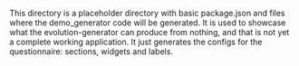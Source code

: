 This directory is a placeholder directory with basic package.json and files where the demo_generator code will be generated. It is used to showcase what the evolution-generator can produce from nothing, and that is not yet a complete working application. It just generates the configs for the questionnaire: sections, widgets and labels.